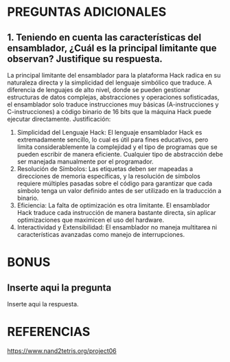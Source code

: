 # PREGUNTAS ADICIONALES

## 1. Teniendo en cuenta las características del ensamblador, ¿Cuál es la principal limitante que observan? Justifique su respuesta.

La principal limitante del ensamblador para la plataforma Hack radica en su naturaleza directa y la simplicidad del lenguaje simbólico que traduce. A diferencia de lenguajes de alto nivel, donde se pueden gestionar estructuras de datos complejas, abstracciones y operaciones sofisticadas, el ensamblador solo traduce instrucciones muy básicas (A-instrucciones y C-instrucciones) a código binario de 16 bits que la máquina Hack puede ejecutar directamente.
Justificación:
1. Simplicidad del Lenguaje Hack: El lenguaje ensamblador Hack es extremadamente sencillo, lo cual es útil para fines educativos, pero limita considerablemente la complejidad y el tipo de programas que se pueden escribir de manera eficiente. Cualquier tipo de abstracción debe ser manejada manualmente por el programador.
2. Resolución de Símbolos: Las etiquetas deben ser mapeadas a direcciones de memoria específicas, y la resolución de símbolos requiere múltiples pasadas sobre el código para garantizar que cada símbolo tenga un valor definido antes de ser utilizado en la traducción a binario.
3. Eficiencia: La falta de optimización es otra limitante. El ensamblador Hack traduce cada instrucción de manera bastante directa, sin aplicar optimizaciones que maximicen el uso del hardware.
4. Interactividad y Extensibilidad: El ensamblador no maneja multitarea ni características avanzadas como manejo de interrupciones.


# BONUS

## Inserte aqui la pregunta

Inserte aqui la respuesta.

# REFERENCIAS

https://www.nand2tetris.org/project06
